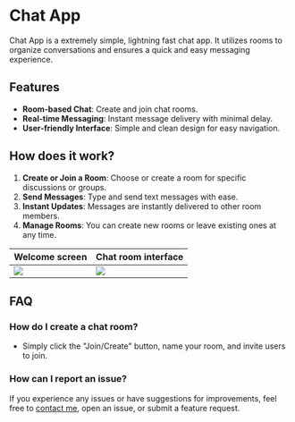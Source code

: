 # Chat App

Chat App is a extremely simple, lightning fast chat app. It utilizes rooms to organize conversations and ensures a quick and easy messaging experience.

## Features

- **Room-based Chat**: Create and join chat rooms.
- **Real-time Messaging**: Instant message delivery with minimal delay.
- **User-friendly Interface**: Simple and clean design for easy navigation.
  
## How does it work?

1. **Create or Join a Room**: Choose or create a room for specific discussions or groups.
2. **Send Messages**: Type and send text messages with ease.
3. **Instant Updates**: Messages are instantly delivered to other room members.
4. **Manage Rooms**: You can create new rooms or leave existing ones at any time.

| Welcome screen | Chat room interface |
| ------------------------------------------------- | ------------------------------------------------- |
| ![](https://nasiadka.pl/projects/Chat/login.png) | ![](https://nasiadka.pl/projects/Chat/room.png) |

## FAQ

### How do I create a chat room?
- Simply click the "Join/Create" button, name your room, and invite users to join.

### How can I report an issue?
If you experience any issues or have suggestions for improvements, feel free to [contact me](https://nasiadka.pl), open an issue, or submit a feature request.
